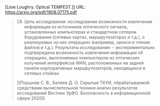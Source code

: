 [[Joe Loughry. Optical TEMPEST.]]
URL: https://arxiv.org/pdf/1808.07175.pdf

>18. Цель исследования: 
>исследование возможности извлечения информации из источников оптического сигнала, установленных компьютерах и стандартном сетевом борудовании (сетевых картах, маршрутизаторах и т.д.), о реализуемых на них операциях (например, записи и чтения файлов и т.д.). 
>Результаты исследования: 
>– экспериментально подтверждена возможность извлечения информации об операциях, выполняемых компьютером из оптических излучений интерфейсов WAN, расположенных на задней панели корпоративных маршрутизаторов, находящихся в сетевых стойках
>
>[[Поршнев С. В., Беляев Д. О. Скрытые ТКУИ, обрабатываемой средствами вычислительной техники анализ результатов исследований Вестник УрФО. Безопасность в информационной сфере 2020]]